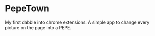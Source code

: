 # PepeTown
My first dabble into chrome extensions. 
A simple app to change every picture on the page into a PEPE.
